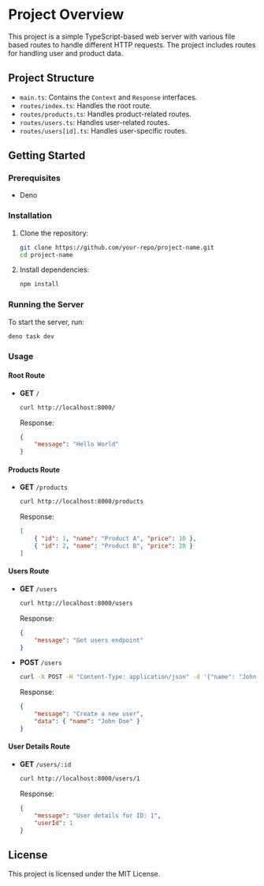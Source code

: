 # Project Overview

This project is a simple TypeScript-based web server with various file based routes to handle different HTTP requests. The project includes routes for handling user and product data.

## Project Structure

- `main.ts`: Contains the `Context` and `Response` interfaces.
- `routes/index.ts`: Handles the root route.
- `routes/products.ts`: Handles product-related routes.
- `routes/users.ts`: Handles user-related routes.
- `routes/users[id].ts`: Handles user-specific routes.

## Getting Started

### Prerequisites

- Deno

### Installation

1. Clone the repository:
    ```sh
    git clone https://github.com/your-repo/project-name.git
    cd project-name
    ```

2. Install dependencies:
    ```sh
    npm install
    ```

### Running the Server

To start the server, run:
```sh
deno task dev
```

### Usage

#### Root Route

- **GET** `/`
    ```sh
    curl http://localhost:8000/
    ```
  Response:
    ```json
    {
        "message": "Hello World"
    }
    ```

#### Products Route

- **GET** `/products`
    ```sh
    curl http://localhost:8000/products
    ```
  Response:
    ```json
    [
        { "id": 1, "name": "Product A", "price": 10 },
        { "id": 2, "name": "Product B", "price": 20 }
    ]
    ```

#### Users Route

- **GET** `/users`
    ```sh
    curl http://localhost:8000/users
    ```
  Response:
    ```json
    {
        "message": "Get users endpoint"
    }
    ```

- **POST** `/users`
    ```sh
    curl -X POST -H "Content-Type: application/json" -d '{"name": "John Doe"}' http://localhost:8000/users
    ```
  Response:
    ```json
    {
        "message": "Create a new user",
        "data": { "name": "John Doe" }
    }
    ```

#### User Details Route

- **GET** `/users/:id`
    ```sh
    curl http://localhost:8000/users/1
    ```
  Response:
    ```json
    {
        "message": "User details for ID: 1",
        "userId": 1
    }
    ```

## License

This project is licensed under the MIT License.
